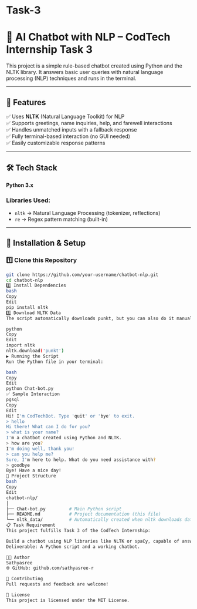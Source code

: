 # Task-3
# 🤖 AI Chatbot with NLP – CodTech Internship Task 3

This project is a simple rule-based chatbot created using Python and the NLTK library. It answers basic user queries with natural language processing (NLP) techniques and runs in the terminal.

---

## 📌 Features

✅ Uses **NLTK** (Natural Language Toolkit) for NLP  
✅ Supports greetings, name inquiries, help, and farewell interactions  
✅ Handles unmatched inputs with a fallback response  
✅ Fully terminal-based interaction (no GUI needed)  
✅ Easily customizable response patterns

---

## 🛠️ Tech Stack

**Python 3.x**

### Libraries Used:
- `nltk` → Natural Language Processing (tokenizer, reflections)
- `re` → Regex pattern matching (built-in)

---

## 🚀 Installation & Setup

### 1️⃣ Clone this Repository
```bash
git clone https://github.com/your-username/chatbot-nlp.git
cd chatbot-nlp
2️⃣ Install Dependencies
bash
Copy
Edit
pip install nltk
3️⃣ Download NLTK Data
The script automatically downloads punkt, but you can also do it manually:

python
Copy
Edit
import nltk
nltk.download('punkt')
▶️ Running the Script
Run the Python file in your terminal:

bash
Copy
Edit
python Chat-bot.py
✅ Sample Interaction
pgsql
Copy
Edit
Hi! I'm CodTechBot. Type 'quit' or 'bye' to exit.
> hello
Hi there! What can I do for you?
> what is your name?
I'm a chatbot created using Python and NLTK.
> how are you?
I'm doing well, thank you!
> can you help me?
Sure, I'm here to help. What do you need assistance with?
> goodbye
Bye! Have a nice day!
📂 Project Structure
bash
Copy
Edit
chatbot-nlp/
│
├── Chat-bot.py         # Main Python script
├── README.md           # Project documentation (this file)
└── nltk_data/          # Automatically created when nltk downloads data
📋 Task Requirement
This project fulfills Task 3 of the CodTech Internship:

Build a chatbot using NLP libraries like NLTK or spaCy, capable of answering user queries.
Deliverable: A Python script and a working chatbot.

👨‍💻 Author
Sathyasree
🌐 GitHub: github.com/sathyasree-r

🤝 Contributing
Pull requests and feedback are welcome!

📜 License
This project is licensed under the MIT License.
